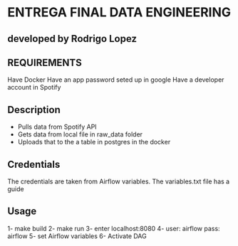 # ENTREGA FINAL DATA ENGINEERING

## developed by Rodrigo Lopez <br/>
## REQUIREMENTS
  Have Docker
  Have an app password seted up in google
  Have a developer account in Spotify
  
## Description
  * Pulls data from Spotify API
  * Gets data from local file in raw_data folder
  * Uploads that to the a table in postgres in the docker

## Credentials
The credentials are taken from Airflow variables. 
The variables.txt file has a guide

## Usage
  1- make build
  2- make run
  3- enter localhost:8080
  4- user: airflow    pass: airflow
  5- set Airflow variables
  6- Activate DAG


